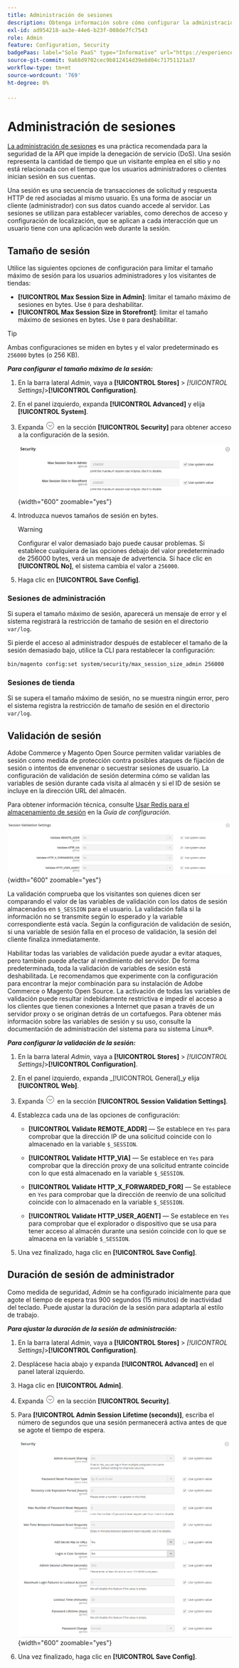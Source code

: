 ```yaml
---
title: Administración de sesiones
description: Obtenga información sobre cómo configurar la administración de sesiones para proteger el administrador y la tienda.
exl-id: ad954218-aa3e-44e6-b23f-008de7fc7543
role: Admin
feature: Configuration, Security
badgePaas: label="Solo PaaS" type="Informative" url="https://experienceleague.adobe.com/en/docs/commerce/user-guides/product-solutions" tooltip="Se aplica solo a proyectos de Adobe Commerce en la nube (infraestructura PaaS administrada por Adobe) y a proyectos locales."
source-git-commit: 9a68d9702cec9b812414d39e8d04c71751121a37
workflow-type: tm+mt
source-wordcount: '769'
ht-degree: 0%

---
```


# Administración de sesiones

[La administración de sesiones](https://cheatsheetseries.owasp.org/cheatsheets/Session_Management_Cheat_Sheet.html) es una práctica recomendada para la seguridad de la API que impide la denegación de servicio (DoS). Una sesión representa la cantidad de tiempo que un visitante emplea en el sitio y no está relacionada con el tiempo que los usuarios administradores o clientes inician sesión en sus cuentas.

Una sesión es una secuencia de transacciones de solicitud y respuesta HTTP de red asociadas al mismo usuario. Es una forma de asociar un cliente (administrador) con sus datos cuando accede al servidor. Las sesiones se utilizan para establecer variables, como derechos de acceso y configuración de localización, que se aplican a cada interacción que un usuario tiene con una aplicación web durante la sesión.

## Tamaño de sesión

Utilice las siguientes opciones de configuración para limitar el tamaño máximo de sesión para los usuarios administradores y los visitantes de tiendas:

- **[!UICONTROL Max Session Size in Admin]**: limitar el tamaño máximo de sesiones en bytes. Use `0` para deshabilitar.
- **[!UICONTROL Max Session Size in Storefront]**: limitar el tamaño máximo de sesiones en bytes. Use `0` para deshabilitar.

>[!TIP]
>
>Ambas configuraciones se miden en bytes y el valor predeterminado es `256000` bytes (o 256 KB).

**_Para configurar el tamaño máximo de la sesión:_**

1. En la barra lateral _Admin_, vaya a **[!UICONTROL Stores]** > _[!UICONTROL Settings]_>**[!UICONTROL Configuration]**.

1. En el panel izquierdo, expanda **[!UICONTROL Advanced]** y elija **[!UICONTROL System]**.

1. Expanda ![Selector de expansión](../assets/icon-display-expand.png) en la sección **[!UICONTROL Security]** para obtener acceso a la configuración de la sesión.

   ![Configuración de sesión](../configuration-reference/advanced/assets/system-security.png){width="600" zoomable="yes"}

1. Introduzca nuevos tamaños de sesión en bytes.

   >[!WARNING]
   >
   >Configurar el valor demasiado bajo puede causar problemas. Si establece cualquiera de las opciones debajo del valor predeterminado de 256000 bytes, verá un mensaje de advertencia. Si hace clic en **[!UICONTROL No]**, el sistema cambia el valor a `256000`.

1. Haga clic en **[!UICONTROL Save Config]**.

### Sesiones de administración

Si supera el tamaño máximo de sesión, aparecerá un mensaje de error y el sistema registrará la restricción de tamaño de sesión en el directorio `var/log`.

Si pierde el acceso al administrador después de establecer el tamaño de la sesión demasiado bajo, utilice la CLI para restablecer la configuración:

```bash
bin/magento config:set system/security/max_session_size_admin 256000
```

### Sesiones de tienda

Si se supera el tamaño máximo de sesión, no se muestra ningún error, pero el sistema registra la restricción de tamaño de sesión en el directorio `var/log`.

## Validación de sesión

Adobe Commerce y Magento Open Source permiten validar variables de sesión como medida de protección contra posibles ataques de fijación de sesión o intentos de envenenar o secuestrar sesiones de usuario. La configuración de validación de sesión determina cómo se validan las variables de sesión durante cada visita al almacén y si el ID de sesión se incluye en la dirección URL del almacén.

Para obtener información técnica, consulte [Usar Redis para el almacenamiento de sesión](https://experienceleague.adobe.com/docs/commerce-operations/configuration-guide/cache/redis/redis-session.html) en la _Guía de configuración_.

![Configuración general: validación de sesión web](../configuration-reference/general/assets/web-session-validation-settings.png){width="600" zoomable="yes"}

La validación comprueba que los visitantes son quienes dicen ser comparando el valor de las variables de validación con los datos de sesión almacenados en `$_SESSION` para el usuario. La validación falla si la información no se transmite según lo esperado y la variable correspondiente está vacía. Según la configuración de validación de sesión, si una variable de sesión falla en el proceso de validación, la sesión del cliente finaliza inmediatamente.

Habilitar todas las variables de validación puede ayudar a evitar ataques, pero también puede afectar al rendimiento del servidor. De forma predeterminada, toda la validación de variables de sesión está deshabilitada. Le recomendamos que experimente con la configuración para encontrar la mejor combinación para su instalación de Adobe Commerce o Magento Open Source. La activación de todas las variables de validación puede resultar indebidamente restrictiva e impedir el acceso a los clientes que tienen conexiones a Internet que pasan a través de un servidor proxy o se originan detrás de un cortafuegos. Para obtener más información sobre las variables de sesión y su uso, consulte la documentación de administración del sistema para su sistema Linux®.

**_Para configurar la validación de la sesión:_**

1. En la barra lateral _Admin_, vaya a **[!UICONTROL Stores]** > _[!UICONTROL Settings]_>**[!UICONTROL Configuration]**.

1. En el panel izquierdo, expanda _[!UICONTROL General]_y elija **[!UICONTROL Web]**.

1. Expanda ![Selector de expansión](../assets/icon-display-expand.png) en la sección **[!UICONTROL Session Validation Settings]**.

1. Establezca cada una de las opciones de configuración:

   - **[!UICONTROL Validate REMOTE_ADDR]** — Se establece en `Yes` para comprobar que la dirección IP de una solicitud coincide con lo almacenado en la variable `$_SESSION`.

   - **[!UICONTROL Validate HTTP_VIA]** — Se establece en `Yes` para comprobar que la dirección proxy de una solicitud entrante coincide con lo que está almacenado en la variable `$_SESSION`.

   - **[!UICONTROL Validate HTTP_X_FORWARDED_FOR]** — Se establece en `Yes` para comprobar que la dirección de reenvío de una solicitud coincide con lo almacenado en la variable `$_SESSION`.

   - **[!UICONTROL Validate HTTP_USER_AGENT]** — Se establece en `Yes` para comprobar que el explorador o dispositivo que se usa para tener acceso al almacén durante una sesión coincide con lo que se almacena en la variable `$_SESSION`.

1. Una vez finalizado, haga clic en **[!UICONTROL Save Config]**.

## Duración de sesión de administrador

Como medida de seguridad, _Admin_ se ha configurado inicialmente para que agote el tiempo de espera tras 900 segundos (15 minutos) de inactividad del teclado. Puede ajustar la duración de la sesión para adaptarla al estilo de trabajo.

**_Para ajustar la duración de la sesión de administración:_**

1. En la barra lateral _Admin_, vaya a **[!UICONTROL Stores]** > _[!UICONTROL Settings]_>**[!UICONTROL Configuration]**.

1. Desplácese hacia abajo y expanda **[!UICONTROL Advanced]** en el panel lateral izquierdo.

1. Haga clic en **[!UICONTROL Admin]**.

1. Expanda ![Selector de expansión](../assets/icon-display-expand.png) en la sección **[!UICONTROL Security]**.

1. Para **[!UICONTROL Admin Session Lifetime (seconds)]**, escriba el número de segundos que una sesión permanecerá activa antes de que se agote el tiempo de espera.

   ![Configuración avanzada - Configuración de seguridad de administración](../configuration-reference/advanced/assets/admin-security.png){width="600" zoomable="yes"}

1. Una vez finalizado, haga clic en **[!UICONTROL Save Config]**.
